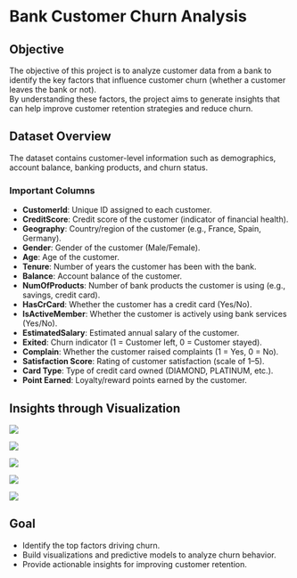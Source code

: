 # Bank Customer Churn Analysis

## Objective
The objective of this project is to analyze customer data from a bank to identify the key factors that influence customer churn (whether a customer leaves the bank or not).  
By understanding these factors, the project aims to generate insights that can help improve customer retention strategies and reduce churn.

## Dataset Overview
The dataset contains customer-level information such as demographics, account balance, banking products, and churn status.

### Important Columns
- **CustomerId**: Unique ID assigned to each customer.  
- **CreditScore**: Credit score of the customer (indicator of financial health).  
- **Geography**: Country/region of the customer (e.g., France, Spain, Germany).  
- **Gender**: Gender of the customer (Male/Female).  
- **Age**: Age of the customer.  
- **Tenure**: Number of years the customer has been with the bank.  
- **Balance**: Account balance of the customer.  
- **NumOfProducts**: Number of bank products the customer is using (e.g., savings, credit card).  
- **HasCrCard**: Whether the customer has a credit card (Yes/No).  
- **IsActiveMember**: Whether the customer is actively using bank services (Yes/No).  
- **EstimatedSalary**: Estimated annual salary of the customer.  
- **Exited**: Churn indicator (1 = Customer left, 0 = Customer stayed).  
- **Complain**: Whether the customer raised complaints (1 = Yes, 0 = No).  
- **Satisfaction Score**: Rating of customer satisfaction (scale of 1–5).  
- **Card Type**: Type of credit card owned (DIAMOND, PLATINUM, etc.).  
- **Point Earned**: Loyalty/reward points earned by the customer.

## Insights through Visualization

![](https://github.com/msarvesh2022/Customer-Churn-Prediction/blob/main/image_sc/bn-1.png)

![](https://github.com/msarvesh2022/Customer-Churn-Prediction/blob/main/image_sc/bn-2.png)


![](https://github.com/msarvesh2022/Customer-Churn-Prediction/blob/main/image_sc/bn-3.png)

![](https://github.com/msarvesh2022/Customer-Churn-Prediction/blob/main/image_sc/bn-4.png)

![](https://github.com/msarvesh2022/Customer-Churn-Prediction/blob/main/image_sc/bn5.png)




## Goal
- Identify the top factors driving churn.  
- Build visualizations and predictive models to analyze churn behavior.  
- Provide actionable insights for improving customer retention.  


